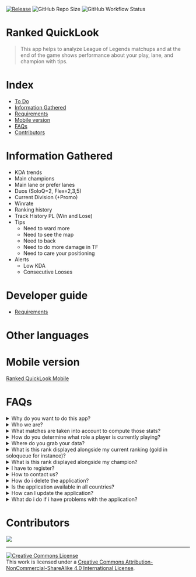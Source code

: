 [![Release](https://img.shields.io/github/v/release/Cygnus-Software/Ranked_QuickLook?include_prereleases&style=)](https://github.com/Cygnus-Software/Ranked_QuickLook/releases/)
![GitHub Repo Size](https://img.shields.io/github/repo-size/Cygnus-Software/Ranked_QuickLook)
![GitHub Workflow Status](https://img.shields.io/github/workflow/status/streetturtle/awesome-wm-widgets/luacheck)

# Ranked QuickLook
> This app helps to analyze League of Legends matchups and at the end of the game shows performance about your play, lane, and champion with tips.
# Index

- [To Do](#ToDo.md)
- [Information Gathered](#information-gathered)
- [Requirements](#Requirements)
- [Mobile version](#Mobile-version)
- [FAQs](#FAQs)
- [Contributors](#Contributors)

# Information Gathered
- KDA trends
- Main champions
- Main lane or prefer lanes
- Duos (SoloQ=2, Flex=2,3,5)
- Current Division (+Promo)
- Winrate
- Ranking history
- Track History PL (Win and Lose)
- Tips
  - Need to ward more
  - Need to see the map
  - Need to back
  - Need to do more damage in TF
  - Need to care your positioning
- Alerts
  - Low KDA
  - Consecutive Looses

# Developer guide

- [Requirements](/developers/requeriments.md)

# Other languages
# Mobile version
[Ranked QuickLook Mobile](https://github.com/Cygnus-Software/Ranked_QuickLook_Mobile)

# FAQs

<details>
  <summary>Why do you want to do this app?</summary>
  &nbsp Write here!
</details>

<details>
  <summary>Who we are?</summary>
  &nbsp We are 3 Famaf students from UNC Cordoba Argentina, studying Bachelor of Computer Science.
</details>

<details>
  <summary>What matches are taken into account to compute those stats?</summary>
  &nbsp Write here!
</details>

<details>
  <summary>How do you determine what role a player is currently playing?</summary>
  <div align=first>&nbsp Write here!</div>
</details>

<details>
  <summary>Where do you grab your data?</summary>
  &nbsp Write here!
</details>

<details>
  <summary>What is this rank displayed alongside my current ranking (gold in soloqueue for instance)?</summary>
  &nbsp Write here!
</details>

<details>
  <summary>What is this rank displayed alongside my champion?</summary>
  &nbsp Write here!
</details>

<details>
  <summary>I have to register?</summary>
  &nbsp Write here!
</details>

<details>
  <summary>How to contact us?</summary>
  &nbsp Write here!
</details>

<details>
  <summary>How do i delete the application?</summary>
  &nbsp Write here!
</details>

<details>
  <summary>Is the application available in all countries?</summary>
  &nbsp Write here!
</details>

<details>
  <summary>How can I update the application?</summary>
  &nbsp Write here!
</details>

<details>
  <summary>What do i do if i have problems with the application?</summary>
  &nbsp Write here!
</details>

# Contributors
<a href="https://github.com/Cygnus-Software/Ranked_QuickLook/graphs/contributors">
  <img src="https://contrib.rocks/image?repo=Cygnus-Software/Ranked_QuickLook"/>
</a>

---

<a rel="license" href="http://creativecommons.org/licenses/by-nc-sa/4.0/"><img alt="Creative Commons License" style="border-width:0" src="https://i.creativecommons.org/l/by-nc-sa/4.0/88x31.png" /></a><br />This work is licensed under a <a rel="license" href="http://creativecommons.org/licenses/by-nc-sa/4.0/">Creative Commons Attribution-NonCommercial-ShareAlike 4.0 International License</a>.